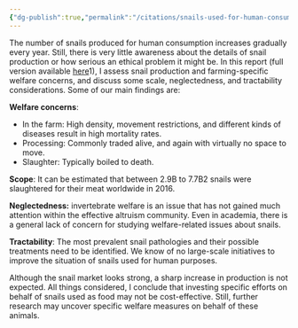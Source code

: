 ```yaml
---
{"dg-publish":true,"permalink":"/citations/snails-used-for-human-consumption-the-case-of-meat-and-slime-rethink-priorities/","created":"2025-10-23T14:24:05.334+01:00","updated":"2025-10-23T14:24:05.360+01:00"}
---
```


The number of snails produced for human consumption increases gradually every year. Still, there is very little awareness about the details of snail production or how serious an ethical problem it might be. In this report (full version available [here](https://docs.google.com/document/d/1-erbEQRYMROL57Vv2mLd3Ccu_z9BXk4MyVGTL7qW4tk/edit?usp=sharing)1), I assess snail production and farming-specific welfare concerns, and discuss some scale, neglectedness, and tractability considerations. Some of our main findings are:

**Welfare concerns**:

*   In the farm: High density, movement restrictions, and different kinds of diseases result in high mortality rates.
*   Processing: Commonly traded alive, and again with virtually no space to move.
*   Slaughter: Typically boiled to death.

**Scope**: It can be estimated that between 2.9B to 7.7B2 snails were slaughtered for their meat worldwide in 2016.

**Neglectedness:** invertebrate welfare is an issue that has not gained much attention within the effective altruism community. Even in academia, there is a general lack of concern for studying welfare-related issues about snails.

**Tractability**: The most prevalent snail pathologies and their possible treatments need to be identified. We know of no large-scale initiatives to improve the situation of snails used for human purposes.

Although the snail market looks strong, a sharp increase in production is not expected. All things considered, I conclude that investing specific efforts on behalf of snails used as food may not be cost-effective. Still, further research may uncover specific welfare measures on behalf of these animals.
